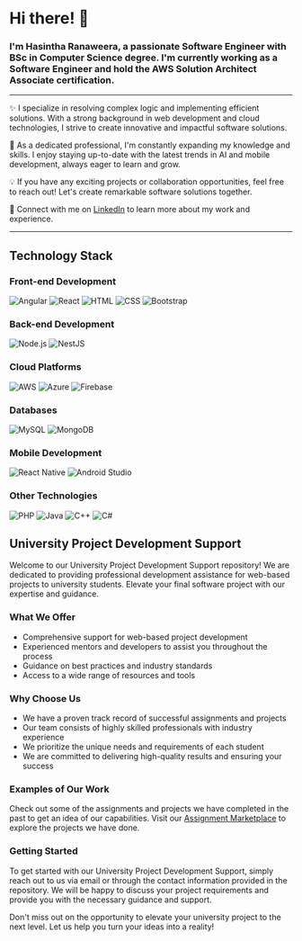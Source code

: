 # Hi there! 👋

### I'm Hasintha Ranaweera, a passionate Software Engineer with BSc in Computer Science degree. I'm currently working as a Software Engineer and hold the AWS Solution Architect Associate certification.

<hr/>

✨ I specialize in resolving complex logic and implementing efficient solutions. With a strong background in web development and cloud technologies, I strive to create innovative and impactful software solutions.

🚀 As a dedicated professional, I'm constantly expanding my knowledge and skills. I enjoy staying up-to-date with the latest trends in AI and mobile development, always eager to learn and grow.

💡 If you have any exciting projects or collaboration opportunities, feel free to reach out! Let's create remarkable software solutions together.

🌟 Connect with me on [LinkedIn](https://www.linkedin.com/in/hasintha-ranaweera-90a261157/) to learn more about my work and experience.

<hr/>

## Technology Stack

### Front-end Development
![Angular](https://img.shields.io/badge/Angular-FF0000?style=flat-square&logo=angular&logoColor=white)
![React](https://img.shields.io/badge/React-61DAFB?style=flat-square&logo=react&logoColor=white)
![HTML](https://img.shields.io/badge/HTML5-E34F26?style=flat-square&logo=html5&logoColor=white)
![CSS](https://img.shields.io/badge/CSS3-1572B6?style=flat-square&logo=css3&logoColor=white)
![Bootstrap](https://img.shields.io/badge/Bootstrap-7952B3?style=flat-square&logo=bootstrap&logoColor=white)

### Back-end Development
![Node.js](https://img.shields.io/badge/Node.js-339933?style=flat-square&logo=node.js&logoColor=white)
![NestJS](https://img.shields.io/badge/NestJS-E0234E?style=flat-square&logo=nestjs&logoColor=white)

### Cloud Platforms
![AWS](https://img.shields.io/badge/AWS-232F3E?style=flat-square&logo=amazon-aws&logoColor=white)
![Azure](https://img.shields.io/badge/Azure-0089D6?style=flat-square&logo=microsoft-azure&logoColor=white)
![Firebase](https://img.shields.io/badge/Firebase-FFCA28?style=flat-square&logo=firebase&logoColor=white)

### Databases
![MySQL](https://img.shields.io/badge/MySQL-4479A1?style=flat-square&logo=mysql&logoColor=white)
![MongoDB](https://img.shields.io/badge/MongoDB-47A248?style=flat-square&logo=mongodb&logoColor=white)

### Mobile Development
![React Native](https://img.shields.io/badge/React_Native-61DAFB?style=flat-square&logo=react&logoColor=white)
![Android Studio](https://img.shields.io/badge/Android%20Studio-3DDC84?style=flat-square&logo=android-studio&logoColor=white)

### Other Technologies
![PHP](https://img.shields.io/badge/PHP-777BB4?style=flat-square&logo=php&logoColor=white)
![Java](https://img.shields.io/badge/Java-007396?style=flat-square&logo=java&logoColor=white)
![C++](https://img.shields.io/badge/C++-00599C?style=flat-square&logo=c%2B%2B&logoColor=white)
![C#](https://img.shields.io/badge/C%23-239120?style=flat-square&logo=c-sharp&logoColor=white)

    
## University Project Development Support

Welcome to our University Project Development Support repository! We are dedicated to providing professional development assistance for web-based projects to university students. Elevate your final software project with our expertise and guidance.

### What We Offer
- Comprehensive support for web-based project development
- Experienced mentors and developers to assist you throughout the process
- Guidance on best practices and industry standards
- Access to a wide range of resources and tools

### Why Choose Us
- We have a proven track record of successful assignments and projects
- Our team consists of highly skilled professionals with industry experience
- We prioritize the unique needs and requirements of each student
- We are committed to delivering high-quality results and ensuring your success

### Examples of Our Work
Check out some of the assignments and projects we have completed in the past to get an idea of our capabilities. Visit our [Assignment Marketplace](https://assignmentmarketplace.web.app/) to explore the projects we have done.

### Getting Started
To get started with our University Project Development Support, simply reach out to us via email or through the contact information provided in the repository. We will be happy to discuss your project requirements and provide you with the necessary guidance and support.

Don't miss out on the opportunity to elevate your university project to the next level. Let us help you turn your ideas into a reality!




